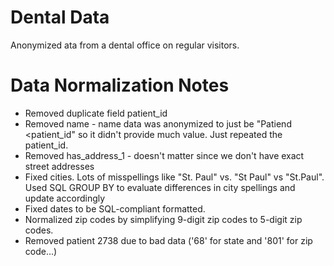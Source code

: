 Dental Data
============

Anonymized ata from a dental office on regular visitors.

Data Normalization Notes
=========================
- Removed duplicate field patient_id
- Removed name - name data was anonymized to just be "Patiend <patient_id" so
it didn't provide much value. Just repeated the patient_id.
- Removed has_address_1 - doesn't matter since we don't have exact street
addresses
- Fixed cities. Lots of misspellings like "St. Paul" vs. "St Paul" vs "St.Paul".
Used SQL GROUP BY to evaluate differences in city spellings and update
accordingly
- Fixed dates to be SQL-compliant formatted.
- Normalized zip codes by simplifying 9-digit zip codes to 5-digit zip codes.
- Removed patient 2738 due to bad data ('68' for state and '801' for zip code...)